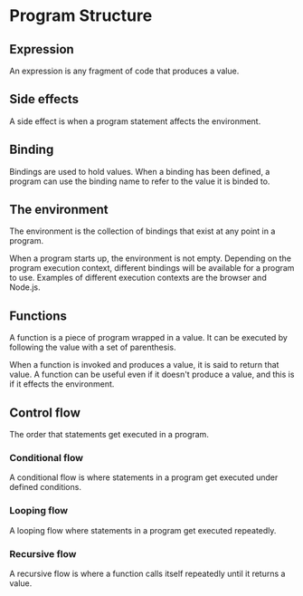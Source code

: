 # Program Structure

## Expression

An expression is any fragment of code that produces a value.

## Side effects

A side effect is when a program statement affects the environment.

## Binding

Bindings are used to hold values. When a binding has been defined, a program can use the binding name to refer to the value it is binded to.

## The environment

The environment is the collection of bindings that exist at any point in a program.

When a program starts up, the environment is not empty. Depending on the program execution context, different bindings will be available for a program to use. Examples of different execution contexts are the browser and Node.js.

## Functions

A function is a piece of program wrapped in a value. It can be executed by following the value with a set of parenthesis.

When a function is invoked and produces a value, it is said to return that value. A function can be useful even if it doesn't produce a value, and this is if it effects the environment.

## Control flow

The order that statements get executed in a program.

### Conditional flow

A conditional flow is where statements in a program get executed under defined conditions.

### Looping flow

A looping flow where statements in a program get executed repeatedly.

### Recursive flow

A recursive flow is where a function calls itself repeatedly until it returns a value.